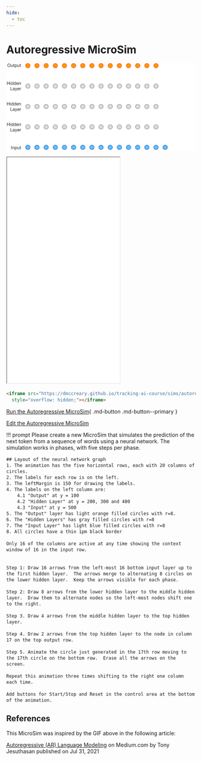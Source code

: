 ```yaml
---
hide:
  - toc
---
```

# Autoregressive MicroSim

![](auturegressive.gif)

<iframe src="./main.html" height="600px" scrolling="no" style="overflow: hidden;"></iframe>

```html
<iframe src="https://dmccreary.github.io/tracking-ai-course/sims/autoregressive/main.html"  height="450px" scrolling="no"
  style="overflow: hidden;"></iframe>
```

[Run the Autoregressive MicroSim](./main.html){ .md-button .md-button--primary }

[Edit the Autoregressive MicroSim](https://editor.p5js.org/dmccreary/sketches/mO1bzngBS)




!!! prompt
    Please create a new MicroSim that simulates the prediction of the next token from a sequence of words using a neural network.  The simulation works in phases, with five steps per phase.

    ## Layout of the neural network graph
    1. The animation has the five horizontal rows, each with 20 columns of circles.
    2. The labels for each row is on the left.
    3. The leftMargin is 150 for drawing the labels.
    4. The labels on the left column are:
        4.1 "Output" at y = 100
        4.2 "Hidden Layer" at y = 200, 300 and 400
        4.3 "Input" at y = 500
    5. The "Output" layer has light orange filled circles with r=8.
    6. The "Hidden Layers" has gray filled circles with r=8
    7. The "Input Layer" has light blue filled circles with r=8
    8. All circles have a thin 1pm black border
    
    Only 16 of the columns are active at any time showing the context window of 16 in the input row.


    Step 1: Draw 16 arrows from the left-most 16 bottom input layer up to the first hidden layer.  The arrows merge to alternating 8 circles on the lower hidden layer.  Keep the arrows visible for each phase.
    
    Step 2: Draw 8 arrows from the lower hidden layer to the middle hidden layer.  Draw them to alternate nodes so the left-most nodes shift one to the right.

    Step 3. Draw 4 arrows from the middle hidden layer to the top hidden layer.  

    Step 4. Draw 2 arrows from the top hidden layer to the node in column 17 on the top output row.

    Step 5. Animate the circle just generated in the 17th row moving to the 17th circle on the bottom row.  Erase all the arrows on the screen.

    Repeat this animation three times shifting to the right one column each time.
    
    Add buttons for Start/Stop and Reset in the control area at the bottom of the animation.

  ## References

  This MicroSim was inspired by the GIF above in the following
  article:

  [Autoregressive (AR) Language Modeling](https://tonyjesuthasan.medium.com/autoregressive-ar-language-modelling-c9fe5c20aa6e) on Medium.com by Tony Jesuthasan published on Jul 31, 2021
